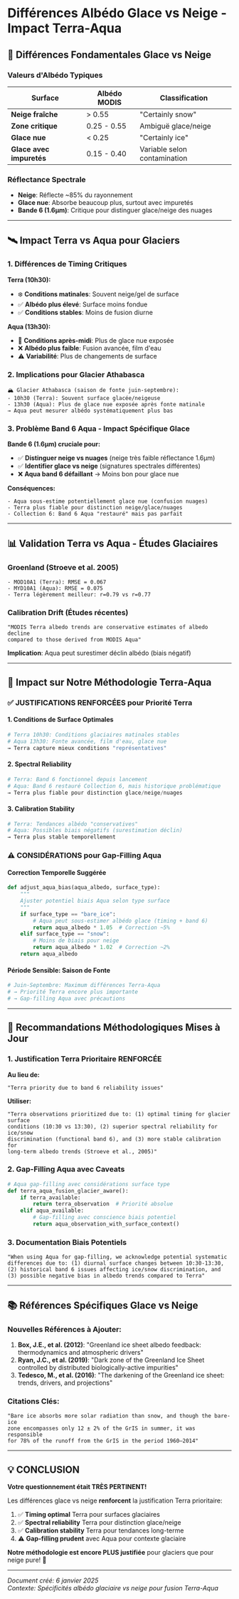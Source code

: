 # Différences Albédo Glace vs Neige - Impact Terra-Aqua

## 🧊 **Différences Fondamentales Glace vs Neige**

### **Valeurs d'Albédo Typiques**
| Surface | Albédo MODIS | Classification |
|---------|--------------|----------------|
| **Neige fraîche** | > 0.55 | "Certainly snow" |
| **Zone critique** | 0.25 - 0.55 | Ambiguë glace/neige |
| **Glace nue** | < 0.25 | "Certainly ice" |
| **Glace avec impuretés** | 0.15 - 0.40 | Variable selon contamination |

### **Réflectance Spectrale**
- **Neige**: Réflecte ~85% du rayonnement
- **Glace nue**: Absorbe beaucoup plus, surtout avec impuretés
- **Bande 6 (1.6μm)**: Critique pour distinguer glace/neige des nuages

---

## 🛰️ **Impact Terra vs Aqua pour Glaciers**

### **1. Différences de Timing Critiques**

**Terra (10h30):**
- ❄️ **Conditions matinales**: Souvent neige/gel de surface
- ✅ **Albédo plus élevé**: Surface moins fondue
- ✅ **Conditions stables**: Moins de fusion diurne

**Aqua (13h30):**
- 🧊 **Conditions après-midi**: Plus de glace nue exposée
- ❌ **Albédo plus faible**: Fusion avancée, film d'eau
- ⚠️ **Variabilité**: Plus de changements de surface

### **2. Implications pour Glacier Athabasca**

```
🏔️ Glacier Athabasca (saison de fonte juin-septembre):
- 10h30 (Terra): Souvent surface glacée/neigeuse 
- 13h30 (Aqua): Plus de glace nue exposée après fonte matinale
→ Aqua peut mesurer albédo systématiquement plus bas
```

### **3. Problème Band 6 Aqua - Impact Spécifique Glace**

**Bande 6 (1.6μm) cruciale pour:**
- ✅ **Distinguer neige vs nuages** (neige très faible réflectance 1.6μm)
- ✅ **Identifier glace vs neige** (signatures spectrales différentes)
- ❌ **Aqua band 6 défaillant** → Moins bon pour glace nue

**Conséquences:**
```
- Aqua sous-estime potentiellement glace nue (confusion nuages)
- Terra plus fiable pour distinction neige/glace/nuages
- Collection 6: Band 6 Aqua "restauré" mais pas parfait
```

---

## 📊 **Validation Terra vs Aqua - Études Glaciaires**

### **Groenland (Stroeve et al. 2005)**
```
- MOD10A1 (Terra): RMSE = 0.067
- MYD10A1 (Aqua): RMSE = 0.075  
- Terra légèrement meilleur: r=0.79 vs r=0.77
```

### **Calibration Drift (Études récentes)**
```
"MODIS Terra albedo trends are conservative estimates of albedo decline 
compared to those derived from MODIS Aqua"
```
**Implication**: Aqua peut surestimer déclin albédo (biais négatif)

---

## 🎯 **Impact sur Notre Méthodologie Terra-Aqua**

### **✅ JUSTIFICATIONS RENFORCÉES pour Priorité Terra**

#### **1. Conditions de Surface Optimales**
```python
# Terra 10h30: Conditions glaciaires matinales stables
# Aqua 13h30: Fonte avancée, film d'eau, glace nue
→ Terra capture mieux conditions "représentatives"
```

#### **2. Spectral Reliability**
```python
# Terra: Band 6 fonctionnel depuis lancement
# Aqua: Band 6 restauré Collection 6, mais historique problématique
→ Terra plus fiable pour distinction glace/neige/nuages
```

#### **3. Calibration Stability**
```python
# Terra: Tendances albédo "conservatives" 
# Aqua: Possibles biais négatifs (surestimation déclin)
→ Terra plus stable temporellement
```

### **⚠️ CONSIDÉRATIONS pour Gap-Filling Aqua**

#### **Correction Temporelle Suggérée**
```python
def adjust_aqua_bias(aqua_albedo, surface_type):
    """
    Ajuster potentiel biais Aqua selon type surface
    """
    if surface_type == "bare_ice":
        # Aqua peut sous-estimer albédo glace (timing + band 6)
        return aqua_albedo * 1.05  # Correction ~5%
    elif surface_type == "snow":
        # Moins de biais pour neige
        return aqua_albedo * 1.02  # Correction ~2%
    return aqua_albedo
```

#### **Période Sensible: Saison de Fonte**
```python
# Juin-Septembre: Maximum différences Terra-Aqua
# → Priorité Terra encore plus importante
# → Gap-filling Aqua avec précautions
```

---

## 🔬 **Recommandations Méthodologiques Mises à Jour**

### **1. Justification Terra Prioritaire RENFORCÉE**

**Au lieu de:**
```
"Terra priority due to band 6 reliability issues"
```

**Utiliser:**
```
"Terra observations prioritized due to: (1) optimal timing for glacier surface 
conditions (10:30 vs 13:30), (2) superior spectral reliability for ice/snow 
discrimination (functional band 6), and (3) more stable calibration for 
long-term albedo trends (Stroeve et al., 2005)"
```

### **2. Gap-Filling Aqua avec Caveats**

```python
# Aqua gap-filling avec considérations surface type
def terra_aqua_fusion_glacier_aware():
    if terra_available:
        return terra_observation  # Priorité absolue
    elif aqua_available:
        # Gap-filling avec conscience biais potentiel
        return aqua_observation_with_surface_context()
```

### **3. Documentation Biais Potentiels**

```
"When using Aqua for gap-filling, we acknowledge potential systematic 
differences due to: (1) diurnal surface changes between 10:30-13:30, 
(2) historical band 6 issues affecting ice/snow discrimination, and 
(3) possible negative bias in albedo trends compared to Terra"
```

---

## 📚 **Références Spécifiques Glace vs Neige**

### **Nouvelles Références à Ajouter:**

1. **Box, J.E., et al. (2012)**: "Greenland ice sheet albedo feedback: thermodynamics and atmospheric drivers"
2. **Ryan, J.C., et al. (2019)**: "Dark zone of the Greenland Ice Sheet controlled by distributed biologically-active impurities"
3. **Tedesco, M., et al. (2016)**: "The darkening of the Greenland ice sheet: trends, drivers, and projections"

### **Citations Clés:**
```
"Bare ice absorbs more solar radiation than snow, and though the bare-ice 
zone encompasses only 12 ± 2% of the GrIS in summer, it was responsible 
for 78% of the runoff from the GrIS in the period 1960–2014"
```

---

## 💡 **CONCLUSION**

**Votre questionnement était TRÈS PERTINENT!** 

Les différences glace vs neige **renforcent** la justification Terra prioritaire:

1. ✅ **Timing optimal** Terra pour surfaces glaciaires
2. ✅ **Spectral reliability** Terra pour distinction glace/neige  
3. ✅ **Calibration stability** Terra pour tendances long-terme
4. ⚠️ **Gap-filling prudent** avec Aqua pour contexte glaciaire

**Notre méthodologie est encore PLUS justifiée** pour glaciers que pour neige pure! 🎯

---

*Document créé: 6 janvier 2025*  
*Contexte: Spécificités albédo glaciaire vs neige pour fusion Terra-Aqua*